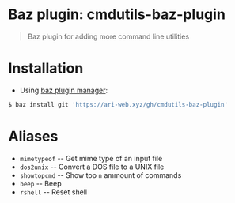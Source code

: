 # Baz plugin: cmdutils-baz-plugin

> Baz plugin for adding more command line utilities

# Installation

- Using [baz plugin manager](https://ari-web.xyz/gh/baz):

```bash
$ baz install git 'https://ari-web.xyz/gh/cmdutils-baz-plugin'
```

# Aliases

- `mimetypeof` -- Get mime type of an input file
- `dos2unix` -- Convert a DOS file to a UNIX file
- `showtopcmd` -- Show top `n` ammount of commands
- `beep` -- Beep
- `rshell` -- Reset shell
